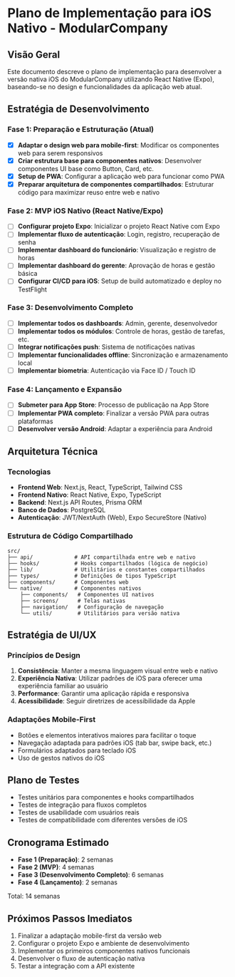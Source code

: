 # Plano de Implementação para iOS Nativo - ModularCompany

## Visão Geral

Este documento descreve o plano de implementação para desenvolver a versão nativa iOS do ModularCompany utilizando React Native (Expo), baseando-se no design e funcionalidades da aplicação web atual.

## Estratégia de Desenvolvimento

### Fase 1: Preparação e Estruturação (Atual)

- [x] **Adaptar o design web para mobile-first**: Modificar os componentes web para serem responsivos
- [x] **Criar estrutura base para componentes nativos**: Desenvolver componentes UI base como Button, Card, etc.
- [x] **Setup de PWA**: Configurar a aplicação web para funcionar como PWA
- [x] **Preparar arquitetura de componentes compartilhados**: Estruturar código para maximizar reuso entre web e nativo

### Fase 2: MVP iOS Nativo (React Native/Expo)

- [ ] **Configurar projeto Expo**: Inicializar o projeto React Native com Expo
- [ ] **Implementar fluxo de autenticação**: Login, registro, recuperação de senha
- [ ] **Implementar dashboard do funcionário**: Visualização e registro de horas
- [ ] **Implementar dashboard do gerente**: Aprovação de horas e gestão básica
- [ ] **Configurar CI/CD para iOS**: Setup de build automatizado e deploy no TestFlight

### Fase 3: Desenvolvimento Completo

- [ ] **Implementar todos os dashboards**: Admin, gerente, desenvolvedor
- [ ] **Implementar todos os módulos**: Controle de horas, gestão de tarefas, etc.
- [ ] **Integrar notificações push**: Sistema de notificações nativas
- [ ] **Implementar funcionalidades offline**: Sincronização e armazenamento local
- [ ] **Implementar biometria**: Autenticação via Face ID / Touch ID

### Fase 4: Lançamento e Expansão

- [ ] **Submeter para App Store**: Processo de publicação na App Store
- [ ] **Implementar PWA completo**: Finalizar a versão PWA para outras plataformas
- [ ] **Desenvolver versão Android**: Adaptar a experiência para Android

## Arquitetura Técnica

### Tecnologias

- **Frontend Web**: Next.js, React, TypeScript, Tailwind CSS
- **Frontend Nativo**: React Native, Expo, TypeScript
- **Backend**: Next.js API Routes, Prisma ORM
- **Banco de Dados**: PostgreSQL
- **Autenticação**: JWT/NextAuth (Web), Expo SecureStore (Nativo)

### Estrutura de Código Compartilhado

```
src/
├── api/             # API compartilhada entre web e nativo
├── hooks/           # Hooks compartilhados (lógica de negócio)
├── lib/             # Utilitários e constantes compartilhados
├── types/           # Definições de tipos TypeScript
├── components/      # Componentes web
└── native/          # Componentes nativos
    ├── components/   # Componentes UI nativos
    ├── screens/      # Telas nativas
    ├── navigation/   # Configuração de navegação
    └── utils/        # Utilitários para versão nativa
```

## Estratégia de UI/UX

### Princípios de Design

1. **Consistência**: Manter a mesma linguagem visual entre web e nativo
2. **Experiência Nativa**: Utilizar padrões de iOS para oferecer uma experiência familiar ao usuário
3. **Performance**: Garantir uma aplicação rápida e responsiva
4. **Acessibilidade**: Seguir diretrizes de acessibilidade da Apple

### Adaptações Mobile-First

- Botões e elementos interativos maiores para facilitar o toque
- Navegação adaptada para padrões iOS (tab bar, swipe back, etc.)
- Formulários adaptados para teclado iOS
- Uso de gestos nativos do iOS

## Plano de Testes

- Testes unitários para componentes e hooks compartilhados
- Testes de integração para fluxos completos
- Testes de usabilidade com usuários reais
- Testes de compatibilidade com diferentes versões de iOS

## Cronograma Estimado

- **Fase 1 (Preparação)**: 2 semanas
- **Fase 2 (MVP)**: 4 semanas
- **Fase 3 (Desenvolvimento Completo)**: 6 semanas
- **Fase 4 (Lançamento)**: 2 semanas

Total: 14 semanas

## Próximos Passos Imediatos

1. Finalizar a adaptação mobile-first da versão web
2. Configurar o projeto Expo e ambiente de desenvolvimento
3. Implementar os primeiros componentes nativos funcionais
4. Desenvolver o fluxo de autenticação nativa
5. Testar a integração com a API existente 